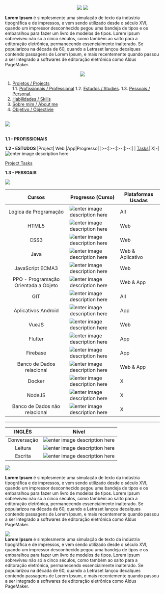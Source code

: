 

<p align="center">
<img src="https://i.imgur.com/PUxQ8tB.gif">
<img src="https://i.imgur.com/bzb3DHR.gif">
</p>

**Lorem Ipsum** é simplesmente uma simulação de texto da indústria tipográfica e de impressos, e vem sendo utilizado desde o século XVI, quando um impressor desconhecido pegou uma bandeja de tipos e os embaralhou para fazer um livro de modelos de tipos. Lorem Ipsum sobreviveu não só a cinco séculos, como também ao salto para a editoração eletrônica, permanecendo essencialmente inalterado. Se popularizou na década de 60, quando a Letraset lançou decalques contendo passagens de Lorem Ipsum, e mais recentemente quando passou a ser integrado a softwares de editoração eletrônica como Aldus PageMaker.

<p align="center">
<img src="https://i.imgur.com/4YZFlwR.gif">
</p>


 1. [ Projetos / Projects](#projects)  
		1.1. [Profissionais / Professional](#project-professional)
		1.2. [Estudos / Studies](#project-study).
		1.3. [Pessoais / Personal](#project-personal).
  2. [ Habilidades / Skills](#skills)
  3. [Sobre mim / About me](#about-me)
  4. [Objetivo / Objectivie](#objective)


<a  name="projects"></a>  
<img align="left" src="https://i.imgur.com/bHwcHQU.gif"><br>
<br>
 
<a name="project-professional"></a>
**1.1 - PROFISSIONAIS**


<a name="project-study"></a>
**1.2 - ESTUDOS**
|Project| Web |App|Progresso|
|:--:|:--:|:--:|:--:|
|  [Tasks](https://github.com/FlapNips/VueJs/tree/master/Study%20Project%20-%20Tasks)| X|-|![enter image description here](https://i.imgur.com/zdMav2h.png)

[Project Tasks ](https://github.com/FlapNips/VueJs/tree/master/Study%20Project%20-%20Tasks)

<a name="project-personal"></a>
**1.3 - PESSOAIS**



<a  name="skills"></a> 
<img align="left" src="https://i.imgur.com/PDyjdCF.gif">
<br>

|Cursos| Progresso (Curso)|Plataformas Usadas|
|:--:|--|--|
|Lógica de Programação |![enter image description here](https://i.imgur.com/gcELukW.png)|All|
|HTML5|![enter image description here](https://i.imgur.com/gcELukW.png)|Web|
|CSS3|![enter image description here](https://i.imgur.com/gcELukW.png)|Web|
|Java|![enter image description here](https://i.imgur.com/gcELukW.png)|Web & Aplicativo|
|JavaScript ECMA3|![enter image description here](https://i.imgur.com/gcELukW.png)|Web|
|PPO - Programação Orientada a Objeto|![enter image description here](https://i.imgur.com/gcELukW.png)|Web & App|
|GIT|![enter image description here](https://i.imgur.com/gcELukW.png)|All|
| Aplicativos Android|![enter image description here](https://i.imgur.com/tuDGLNN.png)|App|
|VueJS|![enter image description here](https://i.imgur.com/9AdfDHh.png)|Web|
|Flutter|![enter image description here](https://i.imgur.com/9AdfDHh.png)|App|
|Firebase|![enter image description here](https://i.imgur.com/9AdfDHh.png)|App|
|Banco de Dados relacional|![enter image description here](https://i.imgur.com/cK0pRbW.png)|Web & App|
|Docker|![enter image description here](https://i.imgur.com/WCPOczY.png)|X|
|NodeJS|![enter image description here](https://i.imgur.com/WCPOczY.png)|X|
|Banco de Dados não relacional|![enter image description here](https://i.imgur.com/WCPOczY.png)|X|
---
|  INGLÊS|Nível|
|:--:|:--:|
|Conversação|![enter image description here](https://i.imgur.com/xlQoZLf.png) |
|Leitura|![enter image description here](https://i.imgur.com/oeIFaVk.png)|
| Escrita| ![enter image description here](https://i.imgur.com/xlQoZLf.png)|


 <a name="about-me"></a>
 <img align="left" src="https://i.imgur.com/cybRjOg.gif">
<br>

**Lorem Ipsum** é simplesmente uma simulação de texto da indústria tipográfica e de impressos, e vem sendo utilizado desde o século XVI, quando um impressor desconhecido pegou uma bandeja de tipos e os embaralhou para fazer um livro de modelos de tipos. Lorem Ipsum sobreviveu não só a cinco séculos, como também ao salto para a editoração eletrônica, permanecendo essencialmente inalterado. Se popularizou na década de 60, quando a Letraset lançou decalques contendo passagens de Lorem Ipsum, e mais recentemente quando passou a ser integrado a softwares de editoração eletrônica como Aldus PageMaker.

 <a name="objective"></a>
  <img align="left" src="https://i.imgur.com/7bxwvKN.gif">
<br>
**Lorem Ipsum** é simplesmente uma simulação de texto da indústria tipográfica e de impressos, e vem sendo utilizado desde o século XVI, quando um impressor desconhecido pegou uma bandeja de tipos e os embaralhou para fazer um livro de modelos de tipos. Lorem Ipsum sobreviveu não só a cinco séculos, como também ao salto para a editoração eletrônica, permanecendo essencialmente inalterado. Se popularizou na década de 60, quando a Letraset lançou decalques contendo passagens de Lorem Ipsum, e mais recentemente quando passou a ser integrado a softwares de editoração eletrônica como Aldus PageMaker.
